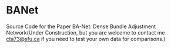 # BANet
Source Code for the Paper BA-Net: Dense Bundle Adjustment Network(Under Construction, but you are welcome to contact me [cta73@sfu.ca](cta73@sfu.ca) if you need to test your own data for comparisons.)
